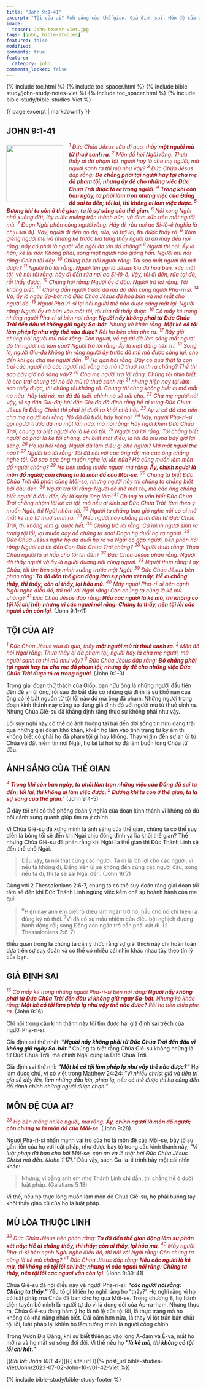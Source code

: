 ```yaml
---
title: "John 9:1-41"
excerpt: "Tội của ai? Ánh sáng của thế gian. Giả định sai. Môn đệ của ai? Giả định sai. Mù lòa thuộc linh."
image:
  teaser: John-teaser-Viet.jpg
tags: [john, bible-studies]
featured: false
modified:
comments: true
feature:
  category: john
comments_locked: false
---
```


{% include toc.html %}
{% include toc_spacer.html %}
{% include bible-study/john-study-notes-viet %}
{% include toc_spacer.html %}
{% include bible-study/bible-studies-Viet %}

{{ page.excerpt | markdownify }}

## JOHN 9:1-41

<div>
<p>
<img alt src="http://vacsf.org/assets/images/John-teaser.jpg" style="border: 0px none; margin: 7px 15px 0px 0px; max-width: 100%; height: 148px; padding: 0px; float: left;">
    <span style="color: rgb(159, 29, 33);"><i>    <sup>1</sup> Ðức Chúa Jêsus vừa đi qua, thấy <strong>một người mù từ thuở sanh ra</strong>.  <sup>2</sup> Môn đồ hỏi Ngài rằng: Thưa thầy ai đã phạm tội, người hay là cha mẹ người, mà người sanh ra thì mù như vậy?  <sup>3</sup> Ðức Chúa Jêsus đáp rằng: <strong>Ðó chẳng phải tại người hay tại cha mẹ đã phạm tội; nhưng ấy để cho những việc Ðức Chúa Trời được tỏ ra trong người</strong>.  <sup>4</sup> <strong>Trong khi còn ban ngày, ta phải làm trọn những việc của Ðấng đã sai ta đến; tối lại, thì không ai làm việc được.  <sup>5</sup> Ðương khi ta còn ở thế gian, ta là sự sáng của thế gian</strong>.  <sup>6</sup> Nói xong Ngài nhổ xuống đất, lấy nước miếng trộn thành bùn, và đem xức trên mắt người mù.  <sup>7</sup> Ðoạn Ngài phán cùng người rằng: Hãy đi, rửa nơi ao Si-lô-ê (nghĩa là chịu sai đi). Vậy, người đi đến ao đó, rửa, và trở lại, thì được thấy rõ.  <sup>8</sup> Xóm giềng người mù và những kẻ trước kia từng thấy người đi ăn mày đều nói rằng: nầy có phải là người vẫn ngồi ăn xin đó chăng?  <sup>9</sup> Người thì nói: Ấy là hắn; kẻ lại nói: Không phải, song một người nào giống hắn. Người mù nói rằng: Chính tôi đây.  <sup>10</sup> Chúng bèn hỏi người rằng: Tại sao mắt ngươi đã mở được?  <sup>11</sup> Người trả lời rằng: Người tên gọi là Jêsus kia đã hóa bùn, xức mắt tôi, và nói tôi rằng: hãy đi đến rửa nơi ao Si-lô-ê. Vậy, tôi đi đến, rửa tại đó, rồi thấy được.  <sup>12</sup> Chúng hỏi rằng: Người ấy ở đâu. Người trả lời rằng: Tôi không biết.  <sup>13</sup> Chúng dẫn người trước đã mù đó đến cùng người Pha-ri-si.  <sup>14</sup> Vả, ấy là ngày Sa-bát mà Ðức Chúa Jêsus đã hòa bùn và mở mắt cho người đó.  <sup>15</sup> Người Pha-ri-si lại hỏi người thế nào được sáng mắt lại. Người rằng: Người ấy rà bùn vào mắt tôi, tôi rửa rồi thấy được.  <sup>16</sup> Có mấy kẻ trong những người Pha-ri-si bèn nói rằng: <strong>Người nầy không phải từ Ðức Chúa Trời đến đâu vì không giữ ngày Sa-bát</strong>. Nhưng kẻ khác rằng: <strong>Một kẻ có tội làm phép lạ như vậy thể nào được?</strong> Rồi họ bèn chia phe ra.  <sup>17</sup> Bấy giờ chúng hỏi người mù nữa rằng: Còn ngươi, về người đã làm sáng mắt ngươi đó thì ngươi nói làm sao? Người trả lời rằng: Ấy là một đấng tiên tri.  <sup>18</sup> Song le, người Giu-đa không tin rằng người ấy trước đã mù mà được sáng lại, cho đến khi gọi cha mẹ người đến.  <sup>19</sup> Họ gạn hỏi rằng: Ðây có quả thật là con trai các ngươi mà các ngươi nói rằng nó mù từ thuở sanh ra chăng? Thế thì sao bây giờ nó sáng vậy?  <sup>20</sup> Cha mẹ người trả lời rằng: Chúng tôi nhìn biết là con trai chúng tôi nó đã mù từ thuở sanh ra;  <sup>21</sup> nhưng hiện nay tại làm sao thấy được, thì chúng tôi không rõ. Chúng tôi cùng không biết ai mở mắt nó nữa. Hãy hỏi nó, nó đã đủ tuổi, chính nó sẽ nói cho.  <sup>22</sup> Cha mẹ người nói vậy, vì sợ dân Giu-đa; bởi dân Giu-đa đã định rằng hễ ai xưng Ðức Chúa Jêsus là Ðấng Christ thì phải bị đuổi ra khỏi nhà hội.  <sup>23</sup> Ấy vì cớ đó cho nên cha mẹ người nói rằng: Nó đã đủ tuổi, hãy hỏi nói.  <sup>24</sup> Vậy, người Pha-ri-si gọi người trước đã mù một lần nữa, mà nói rằng: Hãy ngợi khen Ðức Chúa Trời, chúng ta biết người đó là kẻ có tội.  <sup>25</sup> Người trả lời rằng: Tôi chẳng biết người có phải là kẻ tội chăng, chỉ biết một điều, là tôi đã mù mà bây giờ lại sáng.  <sup>26</sup> Họ lại hỏi rằng: Người đã làm điều gì cho ngươi? Mở mắt ngươi thế nào?  <sup>27</sup> Người trả lời rằng: Tôi đã nói với các ông rồi, mà các ông chẳng nghe tôi. Cớ sao các ông muốn nghe lại lần nữa? Há cũng muốn làm môn đồ người chăng?  <sup>28</sup> Họ bèn mắng nhiếc người, mà rằng: <strong>Ấy, chính ngươi là môn đồ người; còn chúng ta là môn đồ của Môi-se</strong>.  <sup>29</sup> Chúng ta biết Ðức Chúa Trời đã phán cùng Môi-se, nhưng người này thì chúng ta chẳng biết bởi đâu đến.  <sup>30</sup> Người trả lời rằng: Người đã mở mắt tôi, mà các ông chẳng biết người ở đâu đến, ấy là sự lạ lùng lắm!  <sup>31</sup> Chúng ta vẫn biết Ðức Chúa Trời chẳng nhậm lời kẻ có tội, mà nếu ai kính sợ Ðức Chúa Trời, làm theo ý muốn Ngài, thì Ngài nhậm lời.  <sup>32</sup> Người ta chẳng bao giờ nghe nói có ai mở mắt kẻ mù từ thuở sanh ra.  <sup>33</sup> Nếu người này chẳng phải đến từ Ðức Chúa Trời, thì không làm gì được hết.  <sup>34</sup> Chúng trả lời rằng: Cả mình ngươi sinh ra trong tội lỗi, lại muốn dạy dỗ chúng ta sao! Ðoạn họ đuổi họ ra ngoài.  <sup>35</sup> Ðức Chúa Jêsus nghe họ đã đuổi họ ra và Ngài có gặp người, bèn phán hỏi rằng: Ngươi có tin đến Con Ðức Chúa Trời chăng?  <sup>36</sup> Người thưa rằng: Thưa Chúa người là ai hầu cho tôi tin đến?  <sup>37</sup> Ðức Chúa Jêsus phán rằng: Ngươi đã thấy người và ấy là người đương nói cùng ngươi.  <sup>38</sup> Người thưa rằng: Lạy Chúa, tôi tin; bèn sấp mình xuống trước mặt Ngài.  <sup>39</sup> Ðức Chúa Jêsus bèn phán rằng: <strong>Ta đã đến thế gian đặng làm sự phán xét nầy: Hễ ai chẳng thấy, thì thấy; còn ai thấy, lại hóa mù</strong>.  <sup>40</sup> Mấy người Pha-ri-si bên cạnh Ngài nghe điều đó, thì nói với Ngài rằng: Còn chúng ta cũng là kẻ mù chăng?  <sup>41</sup> Ðức Chúa Jêsus đáp rằng: <strong>Nếu các ngươi là kẻ mù, thì không có tội lỗi chi hết; nhưng vì các ngươi nói rằng: Chúng ta thấy, nên tội lỗi các ngươi vẫn còn lại</strong>.</i></span> (John 9:1-41)</p>
</div>


## TỘI CỦA AI?

<span style="color: rgb(159, 29, 33);">
<i><sup>1</sup> Ðức Chúa Jêsus vừa đi qua, thấy <strong>một người mù từ thuở sanh ra</strong>.  <sup>2</sup> Môn đồ hỏi Ngài rằng: Thưa thầy ai đã phạm tội, người hay là cha mẹ người, mà người sanh ra thì mù như vậy?  <sup>3</sup> Ðức Chúa Jêsus đáp rằng: <strong>Ðó chẳng phải tại người hay tại cha mẹ đã phạm tội; nhưng ấy để cho những việc Ðức Chúa Trời được tỏ ra trong người</strong>.</i></span> (John 9:1-3)

Trong giai đoạn thử thách của Giốp, bạn hữu ông là những người đầu tiên đến để an ủi ông, rồi sau đó bắt đầu có những giả định là sự khổ nạn của ông có lẽ bắt nguồn từ tội lỗi nào đó mà ông đã phạm. Những người trong đoạn kinh thánh này cũng áp dụng giả định đó với người mù từ thuở sinh ra. Nhưng Chúa Giê-su đã khẳng định rằng thực sự không phải như vậy.

Lối suy nghĩ này có thể có ảnh hưởng tai hại đến đời sống tín hữu đang trải qua những giai đoạn khó khăn, khiến họ lâm vào tình trạng tự kỷ ám thị không biết có phải họ đã phạm tội gì hay không. Thay vì tìm đến sự an ủi từ Chúa và đặt niềm tin nơi Ngài, họ lại tự hỏi họ đã làm buồn lòng Chúa từ đâu.

## ÁNH SÁNG CỦA THẾ GIAN

<span style="color: rgb(159, 29, 33);">
<i><sup>4</sup> <strong>Trong khi còn ban ngày, ta phải làm trọn những việc của Ðấng đã sai ta đến; tối lại, thì không ai làm việc được.  <sup>5</sup> Ðương khi ta còn ở thế gian, ta là sự sáng của thế gian</strong>."</i></span> (John 9:4-5)

Ở đây tôi chỉ có thế phỏng đoán ý nghĩa của đoạn kinh thánh vì không có đủ bối cảnh xung quanh giúp tìm ra ý chính.

Vì Chúa Giê-su đã xưng mình là ánh sáng của thế gian, chúng ta có thế suy diễn là bóng tối sẽ đến khi Ngài chịu đóng đinh và lìa khỏi thế gian? Thế nhưng Chúa Giê-su đã phán rằng khi Ngài lìa thế gian thì Đức Thánh Linh sẽ đến thế chỗ Ngài.

> Dầu vậy, ta nói thật cùng các ngươi: Ta đi là ích lợi cho các ngươi; vì nếu ta không đi, Ðấng Yên ủi sẽ không đến cùng các ngươi đâu; song nếu ta đi, thì ta sẽ sai Ngài đến. (John 16:7)

Cùng với 2 Thessalonians 2:6-7, chúng ta có thể suy đoán rằng giai đoạn tối tăm sẽ đến khi Đức Thánh Linh ngừng việc kềm chế sự hoành hành của ma quỉ:

> <sup>6</sup>Hiện nay anh em biết rõ điều làm ngăn trở nó, hầu cho nó chỉ hiện ra đúng kỳ nó thôi.  <sup>7</sup>Vì đã có sự mầu nhiệm của điều bội nghịch đương hành động rồi; song Ðấng còn ngăn trở cần phải cất đi. (2 Thessalonians 2:6-7)

Điều quan trọng là chúng ta cần ý thức rằng sự giải thích này chỉ hoàn toàn dựa trên sự suy đoán và có thể có nhiều cái nhìn khác nhau tùy theo tín lý của bạn.

## GIẢ ĐỊNH SAI

<span style="color: rgb(159, 29, 33);">
<i><sup>16</sup> Có mấy kẻ trong những người Pha-ri-si bèn nói rằng: <strong>Người nầy không phải từ Ðức Chúa Trời đến đâu vì không giữ ngày Sa-bát</strong>. Nhưng kẻ khác rằng: <strong>Một kẻ có tội làm phép lạ như vậy thể nào được?</strong> Rồi họ bèn chia phe ra.</i></span> (John 9:16)

Chỉ nội trong câu kinh thánh này tôi tìm được hai giả định sai trệch của người Pha-ri-si.

Giả định sai thứ nhất: ***"Người nầy không phải từ Ðức Chúa Trời đến đâu vì không giữ ngày Sa-bát."*** Chúng ta biết rằng Chúa Giê-su không những là từ Đức Chúa Trời, mà chính Ngài cũng là Đức Chúa Trời.

Giả định sai thứ nhì: ***"Một kẻ có tội làm phép lạ như vậy thể nào được?"*** Họ làm được chứ, vì có viết trong Matthew 24:24: *"Vì nhiều christ giả và tiên tri giả sẽ dấy lên, làm những dấu lớn, phép lạ, nếu có thể được thì họ cũng đến dỗ dành chính những người được chọn."*

## MÔN ĐỆ CỦA AI?

<span style="color: rgb(159, 29, 33);">
<i><sup>28</sup> Họ bèn mắng nhiếc người, mà rằng: <strong>Ấy, chính ngươi là môn đồ người; còn chúng ta là môn đồ của Môi-se</strong>.</i></span> (John 9:28)

Người Pha-ri-si nhấn mạnh vai trò của họ là môn đệ của Môi-se, bày tỏ sự gắn liền của họ với luật pháp, như được bày tỏ trong câu kinh thánh này, *"Vì luật pháp đã ban cho bởi Môi-se, còn ơn và lẽ thật bởi Ðức Chúa Jêsus Christ mà đến. (John 1:17)."* Dầu vậy, sách Ga-la-ti trình bày một cái nhìn khác:

> Nhưng, ví bằng anh em nhờ Thánh Linh chỉ dẫn, thì chẳng hề ở dưới luật pháp. (Galatians 5:18)

Vì thế, nếu họ thực lòng muốn làm môn đệ Chúa Giê-su, họ phải buông tay khỏi thầy giáo cũ của họ là luật pháp.

## MÙ LÒA THUỘC LINH

<span style="color: rgb(159, 29, 33);">
<i><sup>39</sup> Ðức Chúa Jêsus bèn phán rằng: <strong>Ta đã đến thế gian đặng làm sự phán xét nầy: Hễ ai chẳng thấy, thì thấy; còn ai thấy, lại hóa mù</strong>.  <sup>40</sup> Mấy người Pha-ri-si bên cạnh Ngài nghe điều đó, thì nói với Ngài rằng: Còn chúng ta cũng là kẻ mù chăng?  <sup>41</sup> Ðức Chúa Jêsus đáp rằng: <strong>Nếu các ngươi là kẻ mù, thì không có tội lỗi chi hết; nhưng vì các ngươi nói rằng: Chúng ta thấy, nên tội lỗi các ngươi vẫn còn lại</strong>.</i></span> (John 9:39-41)

Chúa Giê-su đã nói điều này về người Pha-ri-si: ***"các ngươi nói rằng: Chúng ta thấy."*** Yếu tố gì khiến họ nghĩ rằng họ "thấy?" Họ nghĩ rằng vì họ có luật pháp mà Chúa đã ban cho họ qua Môi-se. Trong chương 8, họ hãnh diện tuyên bố mình là người tự do vì là dòng dõi của Áp-ra-ham. Nhưng thực ra, Chúa Giê-su đang hàm ý họ là nô lệ của tội lỗi, là thực trạng mà họ không có khả năng nhận biết. Oái oăm hơn nữa, là thay vì lột trần bản chất tội lỗi, luật pháp lại khiến họ lầm tưởng mình là người công chính.

Trong Vườn Địa Đàng, khi sự biết thiện ác vào lòng A-đam và Ê-va, mắt họ mở ra và họ mất sự sống đời đời. Vì thế nếu họ ***"là kẻ mù, thì không có tội lỗi chi hết."***

[(<em>Bài kế: John 10:1-42</em>)]({{ site.url }}{% post_url bible-studies-Viet/John/2023-07-02-John-10-v01-42-Viet %})

{% include bible-study/bible-study-footer %}

